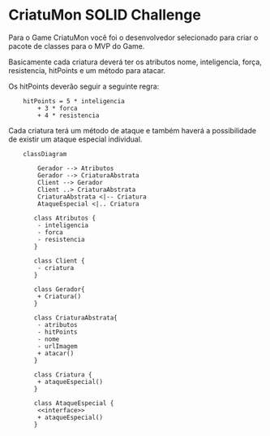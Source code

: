 # CriatuMon SOLID Challenge

Para o Game CriatuMon você foi o desenvolvedor selecionado para criar o pacote de classes para o MVP do Game.

Basicamente cada criatura deverá ter os atributos nome, inteligencia, força, resistencia, hitPoints e um método para atacar.

Os hitPoints deverão seguir a seguinte regra:
```
    hitPoints = 5 * inteligencia
        + 3 * forca
        + 4 * resistencia
```

Cada criatura terá um método de ataque e também haverá a possibilidade de existir um ataque especial individual.

```mermaid
    classDiagram

        Gerador --> Atributos
        Gerador --> CriaturaAbstrata
        Client --> Gerador
        Client ..> CriaturaAbstrata
        CriaturaAbstrata <|-- Criatura
        AtaqueEspecial <|.. Criatura

       class Atributos {
        - inteligencia
        - forca
        - resistencia
       } 

       class Client {
        - criatura
       }

       class Gerador{
        + Criatura()
       }

       class CriaturaAbstrata{
        - atributos
        - hitPoints
        - nome
        - urlImagem
        + atacar()
       }

       class Criatura {
        + ataqueEspecial()
       }

       class AtaqueEspecial {
        <<interface>>
        + ataqueEspecial()
       }

```

